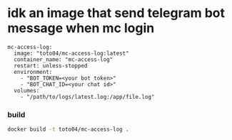 # idk an image that send telegram bot message when mc login

```docker-compose
mc-access-log:
  image: "toto04/mc-access-log:latest"
  container_name: "mc-access-log"
  restart: unless-stopped
  environment:
    - "BOT_TOKEN=<your bot token>"
    - "BOT_CHAT_ID=<your chat id>"
  volumes:
    - "/path/to/logs/latest.log:/app/file.log"
```

### build
```bash
docker build -t toto04/mc-access-log .
```